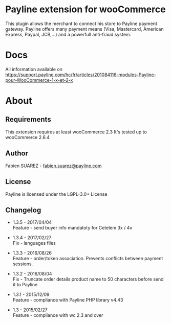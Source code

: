 Payline extension for wooCommerce
====================================

This plugin allows the merchant to connect his store to Payline payment gateway.
Payline offers many payment means (Visa, Mastercard, American Express, Paypal, JCB,...) and a powerfull anti-fraud system.

Docs
====

All information available on https://support.payline.com/hc/fr/articles/201084116-modules-Payline-pour-WooCommerce-1-x-et-2-x


About
=====

Requirements
------------

This extension requires at least wooCommerce 2.3
It's tested up to wooCommerce 2.6.4


Author
------

Fabien SUAREZ - <fabien.suarez@payline.com>

License
-------

Payline is licensed under the LGPL-3.0+ License

Changelog
-------

* 1.3.5 - 2017/04/04  
     Feature - send buyer info mandatoty for Cetelem 3x / 4x
     
 * 1.3.4 - 2017/02/27  
     Fix - languages files

* 1.3.3 - 2016/08/26  
     Feature - order/token association. Prevents conflicts between payment sessions.

* 1.3.2 - 2016/08/04  
     Fix - Truncate order details product name to 50 characters before send it to Payline.

* 1.3.1 - 2015/12/09  
     Feature - compliance with Payline PHP library v4.43

* 1.3 - 2015/02/27  
     Feature - compliance with wc 2.3 and over
